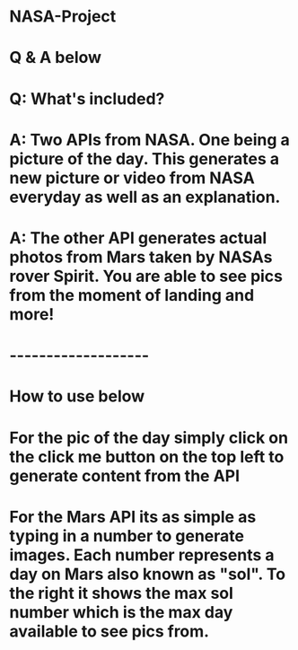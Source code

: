 # NASA-Project

# Q & A below
# Q: What's included?
# A: Two APIs from NASA. One being a picture of the day. This generates a new picture or video from NASA everyday as well as an explanation.
# A: The other API generates actual photos from Mars taken by NASAs rover Spirit.  You are able to see pics from the moment of landing and more! 
# -------------------
# How to use below
# For the pic of the day simply click on the click me button on the top left to generate content from the API
# For the Mars API its as simple as typing in a number to generate images. Each number represents a day on Mars also known as "sol". To the right it shows the max sol number which is the max day available to see pics from.

